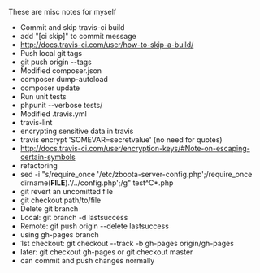 These are misc notes for myself

* Commit and skip travis-ci build
 * add "[ci skip]" to commit message
 * http://docs.travis-ci.com/user/how-to-skip-a-build/
* Push local git tags
 * git push origin --tags
* Modified composer.json
 * composer dump-autoload
 * composer update
* Run unit tests
 * phpunit --verbose tests/
* Modified .travis.yml
 * travis-lint
* encrypting sensitive data in travis
 * travis encrypt 'SOMEVAR=secretvalue' (no need for quotes)
 * http://docs.travis-ci.com/user/encryption-keys/#Note-on-escaping-certain-symbols
* refactoring
 * sed -i "s/require_once '\/etc\/zboota-server-config.php';/require_once dirname(__FILE__).'\/..\/config.php';/g" test^C*.php
* git revert an uncomitted file
 * git checkout path/to/file
* Delete git branch
 * Local: git branch -d lastsuccess
 * Remote: git push origin --delete lastsuccess
* using gh-pages branch
 * 1st checkout: git checkout --track -b gh-pages origin/gh-pages
 * later: git checkout gh-pages    or    git checkout master
 * can commit and push changes normally

